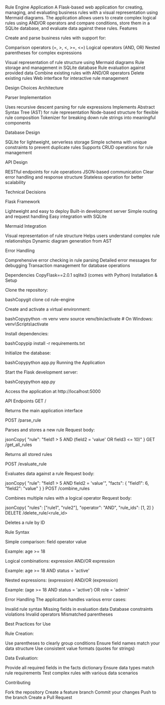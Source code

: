 Rule Engine Application
A Flask-based web application for creating, managing, and evaluating business rules with a visual representation using Mermaid diagrams. The application allows users to create complex logical rules using AND/OR operators and compare conditions, store them in a SQLite database, and evaluate data against these rules.
Features

Create and parse business rules with support for:

Comparison operators (=, >, <, >=, <=)
Logical operators (AND, OR)
Nested parentheses for complex expressions


Visual representation of rule structure using Mermaid diagrams
Rule storage and management in SQLite database
Rule evaluation against provided data
Combine existing rules with AND/OR operators
Delete existing rules
Web interface for interactive rule management

Design Choices
Architecture

Parser Implementation

Uses recursive descent parsing for rule expressions
Implements Abstract Syntax Tree (AST) for rule representation
Node-based structure for flexible rule composition
Tokenizer for breaking down rule strings into meaningful components


Database Design

SQLite for lightweight, serverless storage
Simple schema with unique constraints to prevent duplicate rules
Supports CRUD operations for rule management


API Design

RESTful endpoints for rule operations
JSON-based communication
Clear error handling and response structure
Stateless operation for better scalability



Technical Decisions

Flask Framework

Lightweight and easy to deploy
Built-in development server
Simple routing and request handling
Easy integration with SQLite


Mermaid Integration

Visual representation of rule structure
Helps users understand complex rule relationships
Dynamic diagram generation from AST


Error Handling

Comprehensive error checking in rule parsing
Detailed error messages for debugging
Transaction management for database operations



Dependencies
CopyFlask==2.0.1
sqlite3 (comes with Python)
Installation & Setup

Clone the repository:

bashCopygit clone <repository-url>
cd rule-engine

Create and activate a virtual environment:

bashCopypython -m venv venv
source venv/bin/activate  # On Windows: venv\Scripts\activate

Install dependencies:

bashCopypip install -r requirements.txt

Initialize the database:

bashCopypython app.py
Running the Application

Start the Flask development server:

bashCopypython app.py

Access the application at http://localhost:5000

API Endpoints
GET /

Returns the main application interface

POST /parse_rule

Parses and stores a new rule
Request body:

jsonCopy{
    "rule": "field1 > 5 AND (field2 = 'value' OR field3 <= 10)"
}
GET /get_all_rules

Returns all stored rules

POST /evaluate_rule

Evaluates data against a rule
Request body:

jsonCopy{
    "rule": "field1 > 5 AND field2 = 'value'",
    "facts": {
        "field1": 6,
        "field2": "value"
    }
}
POST /combine_rules

Combines multiple rules with a logical operator
Request body:

jsonCopy{
    "rules": ["rule1", "rule2"],
    "operator": "AND",
    "rule_ids": [1, 2]
}
DELETE /delete_rule/<rule_id>

Deletes a rule by ID

Rule Syntax

Simple comparison: field operator value

Example: age >= 18


Logical combinations: expression AND/OR expression

Example: age >= 18 AND status = 'active'


Nested expressions: (expression) AND/OR (expression)

Example: (age >= 18 AND status = 'active') OR role = 'admin'



Error Handling
The application handles various error cases:

Invalid rule syntax
Missing fields in evaluation data
Database constraints violations
Invalid operators
Mismatched parentheses

Best Practices for Use

Rule Creation:

Use parentheses to clearly group conditions
Ensure field names match your data structure
Use consistent value formats (quotes for strings)


Data Evaluation:

Provide all required fields in the facts dictionary
Ensure data types match rule requirements
Test complex rules with various data scenarios



Contributing

Fork the repository
Create a feature branch
Commit your changes
Push to the branch
Create a Pull Request
